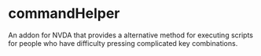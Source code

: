 # commandHelper
An addon for NVDA that provides a alternative method for executing scripts for people who have difficulty pressing complicated key combinations.
